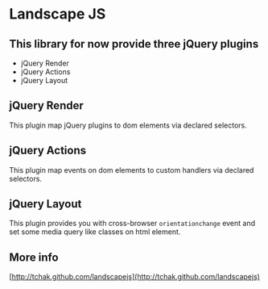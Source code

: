 Landscape JS
============

This library for now provide three jQuery plugins
-------------------------------------------------

* jQuery Render
* jQuery Actions
* jQuery Layout

jQuery Render
-------------
This plugin map jQuery plugins to dom elements via declared selectors.

jQuery Actions
--------------
This plugin map events on dom elements to custom handlers via declared selectors.

jQuery Layout
-------------
This plugin provides you with cross-browser `orientationchange` event and set some media query like classes on html element.

More info
---------
[http://tchak.github.com/landscapejs](http://tchak.github.com/landscapejs)
